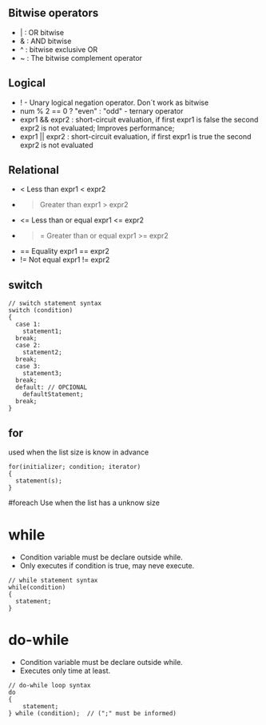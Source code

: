 ## Bitwise operators
- | : OR bitwise
- & : AND bitwise
- ^ : bitwise exclusive OR
- ~ : The bitwise complement operator

## Logical 
- ! - Unary logical negation operator. Don´t work as bitwise
- num % 2 == 0 ? "even" : "odd" - ternary operator
- expr1 && expr2 : short-circuit evaluation, if first expr1 is false the second expr2 is not evaluated; Improves performance;
- expr1 || expr2 : short-circuit evaluation, if first expr1 is true the second expr2 is not evaluated

## Relational
- < Less than expr1 < expr2
- > Greater than expr1 > expr2
- <= Less than or equal expr1 <= expr2
- >= Greater than or equal expr1 >= expr2
- == Equality expr1 == expr2
- != Not equal expr1 != expr2

## switch
```
// switch statement syntax
switch (condition)
{
  case 1:
    statement1;
  break;
  case 2:
    statement2;
  break;
  case 3:
    statement3;
  break;
  default: // OPCIONAL
    defaultStatement;
  break;
}
```

## for
used when the list size is know in advance

```
for(initializer; condition; iterator)
{
  statement(s);
}
```

#foreach
Use when the list has a unknow size

# while
- Condition variable must be declare outside while. 
- Only executes if condition is true, may neve execute.

```
// while statement syntax
while(condition)
{
  statement;
}
```
# do-while
- Condition variable must be declare outside while. 
- Executes only time at least.

```
// do-while loop syntax
do
{
    statement;
} while (condition);  // (";" must be informed)

```



